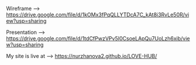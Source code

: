 Wireframe --> https://drive.google.com/file/d/1kOMx3fPqQLLYTDcA7C_kAt8i3RvLe50R/view?usp=sharing

Presentation --> https://drive.google.com/file/d/1tdCfPwzVPv5I0CsoeLApQu7UoLzh6xib/view?usp=sharing

My site is live at --> https://nurzhanova2.github.io/LOVE-HUB/